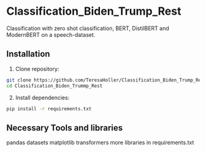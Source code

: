 # Classification_Biden_Trump_Rest
Classification with zero shot classification, BERT, DistilBERT and ModernBERT on a speech-dataset.

## Installation

1. Clone repository:
```bash
git clone https://github.com/TeresaHoller/Classification_Biden_Trump_Rest.git
cd Classification_Biden_Trummp_Rest
```

2. Install dependencies:

```bash
pip install -r requirements.txt
```
## Necessary Tools and libraries

pandas
datasets
matplotlib
transformers
more libraries in requirements.txt
